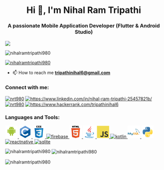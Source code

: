 <h1 align="center">Hi 👋, I'm Nihal Ram Tripathi</h1>
<h3 align="center">A passionate Mobile Application Developer (Flutter & Android Studio)</h3>

<img  align="center" width="600" length ="600"  src ="https://images.pexels.com/photos/21696/pexels-photo.jpg?cs=srgb&dl=pexels-gerd-altmann-21696.jpg&fm=jpg">


<p align="left"> <img src="https://komarev.com/ghpvc/?username=nihalramtripathi980&label=Profile%20views&color=0e75b6&style=flat" alt="nihalramtripathi980" /> </p>

<p align="left"> <a href="https://github.com/ryo-ma/github-profile-trophy"><img src="https://github-profile-trophy.vercel.app/?username=nihalramtripathi980" alt="nihalramtripathi980" /></a> </p>

- 📫 How to reach me **tripathinihal6@gmail.com**

<h3 align="left">Connect with me:</h3>
<p align="left">
<a href="https://twitter.com/nrt980" target="blank"><img align="center" src="https://raw.githubusercontent.com/rahuldkjain/github-profile-readme-generator/master/src/images/icons/Social/twitter.svg" alt="nrt980" height="30" width="40" /></a>
<a href="https://linkedin.com/in/https://www.linkedin.com/in/nihal-ram-tripathi-25457821b/" target="blank"><img align="center" src="https://raw.githubusercontent.com/rahuldkjain/github-profile-readme-generator/master/src/images/icons/Social/linked-in-alt.svg" alt="https://www.linkedin.com/in/nihal-ram-tripathi-25457821b/" height="30" width="40" /></a>
<a href="https://instagram.com/nrt980" target="blank"><img align="center" src="https://raw.githubusercontent.com/rahuldkjain/github-profile-readme-generator/master/src/images/icons/Social/instagram.svg" alt="nrt980" height="30" width="40" /></a>
<a href="https://www.hackerrank.com/https://www.hackerrank.com/tripathinihal6" target="blank"><img align="center" src="https://raw.githubusercontent.com/rahuldkjain/github-profile-readme-generator/master/src/images/icons/Social/hackerrank.svg" alt="https://www.hackerrank.com/tripathinihal6" height="30" width="40" /></a>
</p>

<h3 align="left">Languages and Tools:</h3>
<p align="left"> <a href="https://developer.android.com" target="_blank" rel="noreferrer"> <img src="https://raw.githubusercontent.com/devicons/devicon/master/icons/android/android-original-wordmark.svg" alt="android" width="40" height="40"/> </a> <a href="https://www.cprogramming.com/" target="_blank" rel="noreferrer"> <img src="https://raw.githubusercontent.com/devicons/devicon/master/icons/c/c-original.svg" alt="c" width="40" height="40"/> </a> <a href="https://www.w3schools.com/css/" target="_blank" rel="noreferrer"> <img src="https://raw.githubusercontent.com/devicons/devicon/master/icons/css3/css3-original-wordmark.svg" alt="css3" width="40" height="40"/> </a> <a href="https://firebase.google.com/" target="_blank" rel="noreferrer"> <img src="https://www.vectorlogo.zone/logos/firebase/firebase-icon.svg" alt="firebase" width="40" height="40"/> </a> <a href="https://www.w3.org/html/" target="_blank" rel="noreferrer"> <img src="https://raw.githubusercontent.com/devicons/devicon/master/icons/html5/html5-original-wordmark.svg" alt="html5" width="40" height="40"/> </a> <a href="https://www.java.com" target="_blank" rel="noreferrer"> <img src="https://raw.githubusercontent.com/devicons/devicon/master/icons/java/java-original.svg" alt="java" width="40" height="40"/> </a> <a href="https://developer.mozilla.org/en-US/docs/Web/JavaScript" target="_blank" rel="noreferrer"> <img src="https://raw.githubusercontent.com/devicons/devicon/master/icons/javascript/javascript-original.svg" alt="javascript" width="40" height="40"/> </a> <a href="https://kotlinlang.org" target="_blank" rel="noreferrer"> <img src="https://www.vectorlogo.zone/logos/kotlinlang/kotlinlang-icon.svg" alt="kotlin" width="40" height="40"/> </a> <a href="https://www.mysql.com/" target="_blank" rel="noreferrer"> <img src="https://raw.githubusercontent.com/devicons/devicon/master/icons/mysql/mysql-original-wordmark.svg" alt="mysql" width="40" height="40"/> </a> <a href="https://www.python.org" target="_blank" rel="noreferrer"> <img src="https://raw.githubusercontent.com/devicons/devicon/master/icons/python/python-original.svg" alt="python" width="40" height="40"/> </a> <a href="https://reactnative.dev/" target="_blank" rel="noreferrer"> <img src="https://reactnative.dev/img/header_logo.svg" alt="reactnative" width="40" height="40"/> </a> <a href="https://www.sqlite.org/" target="_blank" rel="noreferrer"> <img src="https://www.vectorlogo.zone/logos/sqlite/sqlite-icon.svg" alt="sqlite" width="40" height="40"/> </a> </p>

<p><img align="left" src="https://github-readme-stats.vercel.app/api/top-langs?username=nihalramtripathi980&show_icons=true&locale=en&layout=compact" alt="nihalramtripathi980" /></p>

<p>&nbsp;<img align="center" src="https://github-readme-stats.vercel.app/api?username=nihalramtripathi980&show_icons=true&locale=en" alt="nihalramtripathi980" /></p>

<p><img align="center" src="https://github-readme-streak-stats.herokuapp.com/?user=nihalramtripathi980&" alt="nihalramtripathi980" /></p>
